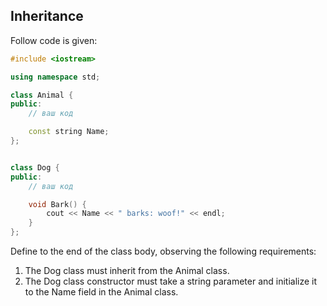 ## Inheritance
Follow code is given:
```cpp
#include <iostream>

using namespace std;

class Animal {
public:
    // ваш код

    const string Name;
};


class Dog {
public:
    // ваш код

    void Bark() {
        cout << Name << " barks: woof!" << endl;
    }
};
```
Define to the end of the class body, observing the following requirements:

1. The Dog class must inherit from the Animal class.
2. The Dog class constructor must take a string parameter and initialize it to the Name field in the Animal class.
